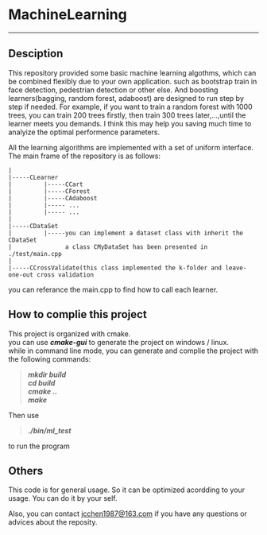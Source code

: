 # MachineLearning

---
## Desciption

  This repository provided some basic machine learning algothms, which can be combined flexibly due to your own application. such as  bootstrap train in face detection, pedestrian detection or other else. And boosting learners(bagging, random forest, adaboost) are designed to run step by step if needed. For example, if you want to train a random forest with 1000 trees, you can train 200 trees firstly, then train 300 trees later,...,until the learner meets you demands. I think this may help you saving much time to analyize the optimal performence parameters. 
  
  All the learning algorithms are implemented with a set of uniform interface.
The main frame of the repository is as follows:    

    |
    |-----CLearner
    |         |-----CCart
    |         |-----CForest
    |         |-----CAdaboost
    |         |----- ...
    |         |----- ...
    |
    |-----CDataSet
    |         |-----you can implement a dataset class with inherit the CDataSet
    |               a class CMyDataSet has been presented in ./test/main.cpp
    |
    |-----CCrossValidate(this class implemented the k-folder and leave-one-out cross validation

you can referance the main.cpp to find how to call each learner.

## How to complie this project
This project is organized with cmake.    
you can use ***cmake-gui*** to generate the project on windows / linux.    
while in command line mode, you can generate and complie the project with the following commands:
> ***mkdir build***    
> ***cd build***    
> ***cmake ..***   
> ***make***    

Then use
> ***./bin/ml_test*** 

to run the program


## Others
This code is for general usage. So it can be optimized acordding to your usage. You can do it by your self.

Also, you can contact jcchen1987@163.com if you have any questions or advices about the reposity.
